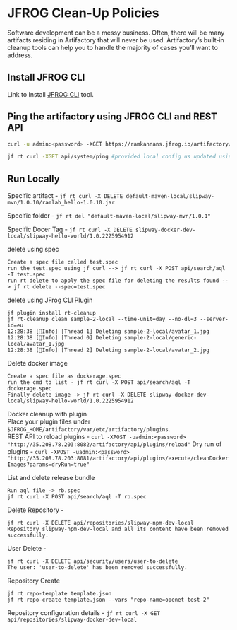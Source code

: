 
# JFROG Clean-Up Policies

Software development can be a messy business. Often, there will be many artifacts residing in Artifactory that will never be used. 
Artifactory’s built-in cleanup tools can help you to handle the majority of cases you’ll want to address.


## Install JFROG CLI
Link to Install [JFROG CLI](https://jfrog.com/getcli/) tool. 


## Ping the artifactory using JFROG CLI and REST API
```bash
curl -u admin:<password> -XGET https://ramkannans.jfrog.io/artifactory/api/system/ping 

jf rt curl -XGET api/system/ping #provided local config us updated using jf c add.
```


## Run Locally

Specific artifact - `jf rt curl -X DELETE default-maven-local/slipway-mvn/1.0.10/ramlab_hello-1.0.10.jar`

Specific folder - `jf rt del "default-maven-local/slipway-mvn/1.0.1"`

Specific Docer Tag - `jf rt curl -X DELETE slipway-docker-dev-local/slipway-hello-world/1.0.2225954912`

delete using spec 
```
Create a spec file called test.spec
run the test.spec using jf curl --> jf rt curl -X POST api/search/aql -T test.spec
run rt delete to apply the spec file for deleting the results found --> jf rt delete --spec=test.spec
```

delete using JFrog CLI Plugin
```
jf plugin install rt-cleanup
jf rt-cleanup clean sample-2-local --time-unit=day --no-dl=3 --server-id=eu
12:28:38 [🔵Info] [Thread 1] Deleting sample-2-local/avatar_1.jpg
12:28:38 [🔵Info] [Thread 0] Deleting sample-2-local/generic-local/avatar_1.jpg
12:28:38 [🔵Info] [Thread 2] Deleting sample-2-local/avatar_2.jpg
```

Delete docker image 
```
Create a spec file as dockerage.spec 
run the cmd to list - jf rt curl -X POST api/search/aql -T dockerage.spec
Finally delete image -> jf rt curl -X DELETE slipway-docker-dev-local/slipway-hello-world/1.0.2225954912
```

Docker cleanup with plugin <br/>
Place your plugin files under `$JFROG_HOME/artifactory/var/etc/artifactory/plugins`.<br/>
REST API to reload plugins - `curl -XPOST -uadmin:<password> "http://35.208.78.203:8082/artifactory/api/plugins/reload"`
Dry run of plugins - `curl -XPOST -uadmin:<password>  "http://35.208.78.203:8081/artifactory/api/plugins/execute/cleanDockerImages?params=dryRun=true"`


List and delete release bundle 
```
Run aql file -> rb.spec
jf rt curl -X POST api/search/aql -T rb.spec
```

Delete Repository - 
```
jf rt curl -X DELETE api/repositories/slipway-npm-dev-local
Repository slipway-npm-dev-local and all its content have been removed successfully.
```

User Delete - 
```
jf rt curl -X DELETE api/security/users/user-to-delete
The user: 'user-to-delete' has been removed successfully.
```

Repository Create
```
jf rt repo-template template.json
jf rt repo-create template.json --vars "repo-name=openet-test-2"
```

Repository configuration details - `jf rt curl -X GET api/repositories/slipway-docker-dev-local`

